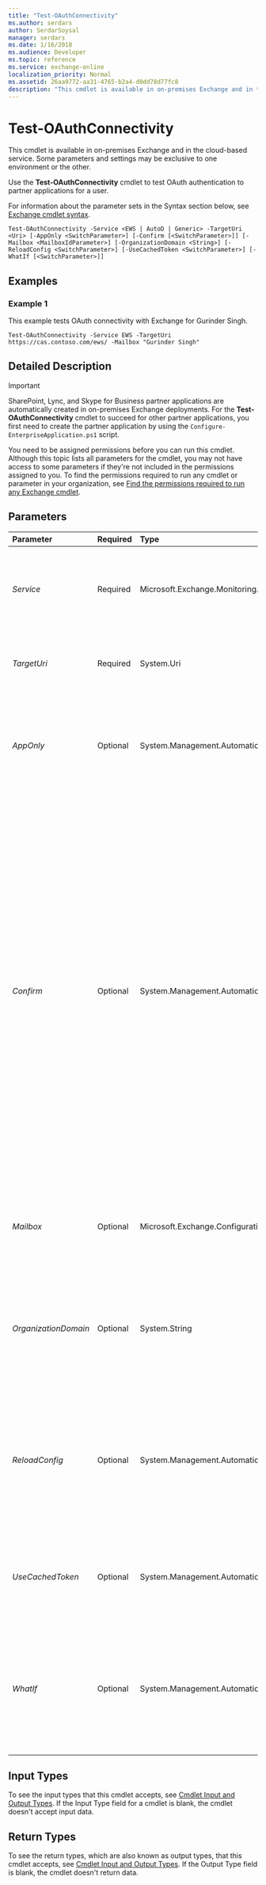 ```yaml
---
title: "Test-OAuthConnectivity"
ms.author: serdars
author: SerdarSoysal
manager: serdars
ms.date: 1/16/2018
ms.audience: Developer
ms.topic: reference
ms.service: exchange-online
localization_priority: Normal
ms.assetid: 26aa9772-aa31-4765-b2a4-d0dd78d77fc8
description: "This cmdlet is available in on-premises Exchange and in the cloud-based service. Some parameters and settings may be exclusive to one environment or the other."
---
```


# Test-OAuthConnectivity

This cmdlet is available in on-premises Exchange and in the cloud-based service. Some parameters and settings may be exclusive to one environment or the other. 
  
Use the **Test-OAuthConnectivity** cmdlet to test OAuth authentication to partner applications for a user.
  
For information about the parameter sets in the Syntax section below, see [Exchange cmdlet syntax](https://technet.microsoft.com/library/bb123552.aspx). 
  
```
Test-OAuthConnectivity -Service <EWS | AutoD | Generic> -TargetUri <Uri> [-AppOnly <SwitchParameter>] [-Confirm [<SwitchParameter>]] [-Mailbox <MailboxIdParameter>] [-OrganizationDomain <String>] [-ReloadConfig <SwitchParameter>] [-UseCachedToken <SwitchParameter>] [-WhatIf [<SwitchParameter>]]

```

## Examples
<a name="Examples"> </a>

### Example 1

This example tests OAuth connectivity with Exchange for Gurinder Singh.
  
```
Test-OAuthConnectivity -Service EWS -TargetUri https://cas.contoso.com/ews/ -Mailbox "Gurinder Singh"
```

## Detailed Description
<a name="DetailedDescription"> </a>

> [!IMPORTANT]
> SharePoint, Lync, and Skype for Business partner applications are automatically created in on-premises Exchange deployments. For the **Test-OAuthConnectivity** cmdlet to succeed for other partner applications, you first need to create the partner application by using the `Configure-EnterpriseApplication.ps1` script.
  
You need to be assigned permissions before you can run this cmdlet. Although this topic lists all parameters for the cmdlet, you may not have access to some parameters if they're not included in the permissions assigned to you. To find the permissions required to run any cmdlet or parameter in your organization, see [Find the permissions required to run any Exchange cmdlet](https://technet.microsoft.com/library/mt432940.aspx).
  
## Parameters
<a name="DetailedDescription"> </a>

|**Parameter**|**Required**|**Type**|**Description**|
|:-----|:-----|:-----|:-----|
| _Service_ <br/> |Required  <br/> |Microsoft.Exchange.Monitoring.ModServiceType  <br/> | The _Service_ parameter specifies the partner application. Valid values for this parameter are: <br/>  `EWS` <br/>  `AutoD` <br/>  `Generic` <br/> |
| _TargetUri_ <br/> |Required  <br/> |System.Uri  <br/> |The  _TargetUri_ parameter specifies the URL for the service you want to test OAuth connectivity with. <br/> |
| _AppOnly_ <br/> |Optional  <br/> |System.Management.Automation.SwitchParameter  <br/> |The  _AppOnly_ switch specifies the cmdlet will authenticate to the specified service as Exchange without any user context. You don't need to specify a value with this switch. <br/> |
| _Confirm_ <br/> |Optional  <br/> |System.Management.Automation.SwitchParameter  <br/> | The _Confirm_ switch specifies whether to show or hide the confirmation prompt. How this switch affects the cmdlet depends on if the cmdlet requires confirmation before proceeding. <br/>  Destructive cmdlets (for example, **Remove-\*** cmdlets) have a built-in pause that forces you to acknowledge the command before proceeding. For these cmdlets, you can skip the confirmation prompt by using this exact syntax: `-Confirm:$false`.  <br/>  Most other cmdlets (for example, **New-\*** and **Set-\*** cmdlets) don't have a built-in pause. For these cmdlets, specifying the _Confirm_ switch without a value introduces a pause that forces you acknowledge the command before proceeding. <br/> |
| _Mailbox_ <br/> |Optional  <br/> |Microsoft.Exchange.Configuration.Tasks.MailboxIdParameter  <br/> |The  _Mailbox_ parameter specifies the mailbox for which you want to test OAuth connectivity to the specified partner application. <br/> |
| _OrganizationDomain_ <br/> |Optional  <br/> |System.String  <br/> |This parameter is available only in the cloud-based service.  <br/> The  _OrganizationDomain_ parameter specifies the domain name of the Office 365 organization. For example, `contoso.com`.  <br/> |
| _ReloadConfig_ <br/> |Optional  <br/> |System.Management.Automation.SwitchParameter  <br/> |The  _ReloadConfig_ switch reloads all the configuration settings from the Exchange configuration objects. You don't need to specify a value with this switch. If you don't use this switch, the cached configuration settings are used. <br/> |
| _UseCachedToken_ <br/> |Optional  <br/> |System.Management.Automation.SwitchParameter  <br/> |The  _UseCachedToken_ switch specifies that OAuth will try to use an existing, cached authorization token. You don't need to specify a value with this switch. <br/> |
| _WhatIf_ <br/> |Optional  <br/> |System.Management.Automation.SwitchParameter  <br/> |The  _WhatIf_ switch simulates the actions of the command. You can use this switch to view the changes that would occur without actually applying those changes. You don't need to specify a value with this switch. <br/> |
   
## Input Types
<a name="InputTypes"> </a>

To see the input types that this cmdlet accepts, see [Cmdlet Input and Output Types](http://go.microsoft.com/fwlink/p/?linkId=616387). If the Input Type field for a cmdlet is blank, the cmdlet doesn't accept input data. 
  
## Return Types
<a name="ReturnTypes"> </a>

To see the return types, which are also known as output types, that this cmdlet accepts, see [Cmdlet Input and Output Types](http://go.microsoft.com/fwlink/p/?linkId=616387). If the Output Type field is blank, the cmdlet doesn't return data. 
  

